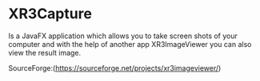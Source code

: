 # XR3Capture

Is a JavaFX application which allows you to take screen shots of your computer and with the help of another app XR3ImageViewer you can also view the result image.


SourceForge:(https://sourceforge.net/projects/xr3imageviewer/)
